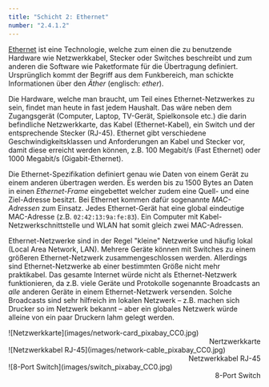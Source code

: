 ```yaml
---
title: "Schicht 2: Ethernet"
number: "2.4.1.2"
---
```


[Ethernet](https://de.wikipedia.org/wiki/Ethernet) ist eine Technologie, welche zum einen die zu benutzende Hardware wie Netzwerkkabel, Stecker oder Switches beschreibt und zum anderen die Software wie Paketformate für die Übertragung definiert. Ursprünglich kommt der Begriff aus dem Funkbereich, man schickte Informationen über den *Äther* (englisch: *ether*).

Die Hardware, welche man braucht, um Teil eines Ethernet-Netzwerkes zu sein, findet man heute in fast jedem Haushalt. Das wäre neben dem Zugangsgerät (Computer, Laptop, TV-Gerät, Spielkonsole etc.) die darin befindliche Netzwerkkarte, das Kabel (Ethernet-Kabel), ein Switch und der entsprechende Stecker (RJ-45). Ethernet gibt verschiedene Geschwindigkeitsklassen und Anforderungen an Kabel und Stecker vor, damit diese erreicht werden können, z.B. 100 Megabit/s (Fast Ethernet) oder 1000 Megabit/s (Gigabit-Ethernet).

Die Ethernet-Spezifikation definiert genau wie Daten von einem Gerät zu einem anderen übertragen werden. Es werden bis zu 1500 Bytes an Daten in einen *Ethernet-Frame* eingebettet welcher zudem eine Quell- und eine Ziel-Adresse besitzt. Bei Ethernet kommen dafür sogenannte *MAC-Adressen* zum Einsatz. Jedes Ethernet-Gerät hat eine global eindeutige MAC-Adresse (z.B. `02:42:13:9a:fe:83`). Ein Computer mit Kabel-Netzwerkschnittstelle und WLAN hat somit gleich zwei MAC-Adressen.

Ethernet-Netzwerke sind in der Regel "kleine" Netzwerke und häufig lokal (Local Area Network, LAN). Mehrere Geräte können mit Switches zu einem größeren Ethernet-Netzwerk zusammengeschlossen werden. Allerdings sind Ethernet-Netzwerke ab einer bestimmten Größe nicht mehr praktikabel. Das gesamte Internet würde nicht als Ethernet-Netzwerk funktionieren, da z.B. viele Geräte und Protokolle sogenannte Broadcasts an *alle* anderen Geräte in einem Ethernet-Netzwerk versenden. Solche Broadcasts sind sehr hilfreich im lokalen Netzwerk – z.B. machen sich Drucker so im Netzwerk bekannt – aber ein globales Netzwerk würde alleine von ein paar Druckern lahm gelegt werden.

<div enlarge-on-click class = "full-width" markdown="1">
![Netzwerkkarte](images/network-card_pixabay_CC0.jpg)
</div>
<div style="text-align:right">
Nertzwerkkarte
</div>
<div enlarge-on-click class = "full-width" markdown="1">
![Netzwerkkabel RJ-45](images/network-cable_pixabay_CC0.jpg)
</div>
<div style="text-align:right">
Netzwerkkabel RJ-45
</div>
<div enlarge-on-click class = "full-width" markdown="1">
![8-Port Switch](images/switch_pixabay_CC0.jpg)
</div>
<div style="text-align:right">
8-Port Switch
</div>